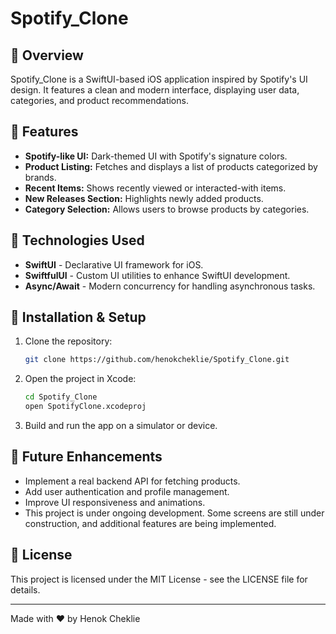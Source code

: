 
# Spotify_Clone

## 📌 Overview

Spotify_Clone is a SwiftUI-based iOS application inspired by Spotify's UI design. It features a clean and modern interface, displaying user data, categories, and product recommendations.

## 🚀 Features

- **Spotify-like UI:** Dark-themed UI with Spotify's signature colors.
- **Product Listing:** Fetches and displays a list of products categorized by brands.
- **Recent Items:** Shows recently viewed or interacted-with items.
- **New Releases Section:** Highlights newly added products.
- **Category Selection:** Allows users to browse products by categories.

## 🔧 Technologies Used

- **SwiftUI** - Declarative UI framework for iOS.
- **SwiftfulUI** - Custom UI utilities to enhance SwiftUI development.
- **Async/Await** - Modern concurrency for handling asynchronous tasks.

## 📜 Installation & Setup

1. Clone the repository:
   ```sh
   git clone https://github.com/henokcheklie/Spotify_Clone.git
   ```
2. Open the project in Xcode:
   ```sh
   cd Spotify_Clone
   open SpotifyClone.xcodeproj
   ```
3. Build and run the app on a simulator or device.

## 📌 Future Enhancements

- Implement a real backend API for fetching products.
- Add user authentication and profile management.
- Improve UI responsiveness and animations.
- This project is under ongoing development. Some screens are still under construction, and additional features are being implemented.

## 📄 License

This project is licensed under the MIT License - see the LICENSE file for details.

---

Made with ❤️ by Henok Cheklie
